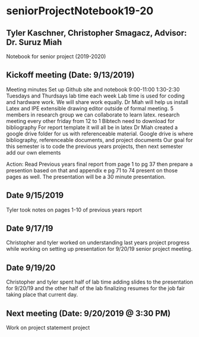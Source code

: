 # seniorProjectNotebook19-20
## Tyler Kaschner,  Christopher Smagacz, Advisor: Dr. Suruz Miah


Notebook for senior project (2019-2020)



Kickoff meeting (Date: 9/13/2019)
---

Meeting minutes
Set up Github site and notebook
9:00-11:00 1:30-2:30 Tuesdays and Thurdsays lab time each week
Lab time is used for coding and hardware work.
We will share work equally.
Dr Miah will help us install Latex and IPE extensible drawing editor outside of formal meeting.
5 members in research group we can collaborate to learn latex.
research meeting every other friday from 12 to 1
Bibtech need to download for bibliography
For report template it will all be in latex
Dr Miah created a google drive folder for us with referenceable material.
Google drive is where bibliography, referenceable documents, and project documents
Our goal for this semester is to code the previous years projects, then next semester add our own elements

Action: Read Previous years final report from page 1 to pg 37 then prepare a presention based on that and appendix e pg 71 to 74 present on those pages as well. The presentation will be a 30 minute presentation.

Date 9/15/2019
----
Tyler took notes on pages 1-10 of previous years report

Date 9/17/19
----
Christopher and tyler worked on understanding last years project progress while working on setting up presentation for 9/20/19 senior project meeting.

Date 9/19/20
----
Christopher and tyler spent half of lab time adding slides to the presentation for 9/20/19 and the other half of the lab finalizing resumes for the job fair taking place that current day.

Next meeting (Date: 9/20/2019 @ 3:30 PM)
---
Work on project statement project

